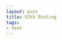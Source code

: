 ```yaml
---
layout: post
title: 57th Posting
tags: 
- text
---
```


[57th Posting]:<https://janghan-kor.tistory.com/57>
